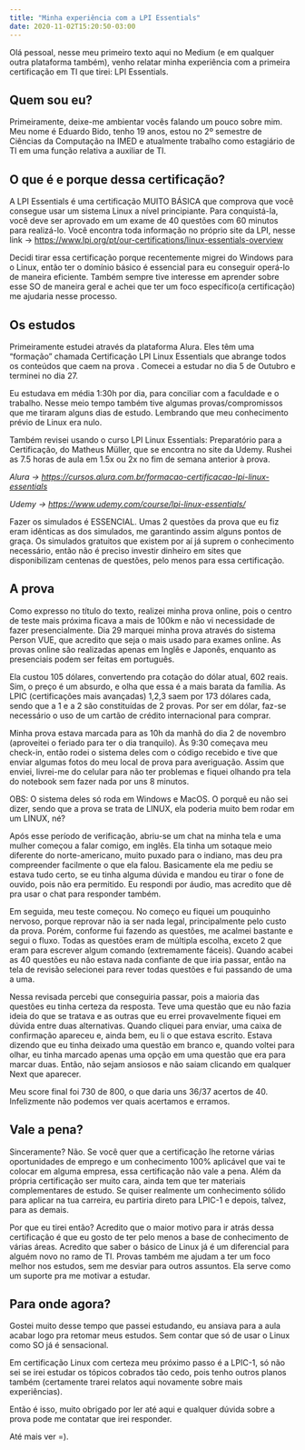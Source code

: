 ```yaml
---
title: "Minha experiência com a LPI Essentials"
date: 2020-11-02T15:20:50-03:00
---
```


Olá pessoal, nesse meu primeiro texto aqui no Medium (e em qualquer outra plataforma também), venho relatar minha experiência com a primeira certificação em TI que tirei: LPI Essentials.

## Quem sou eu?

Primeiramente, deixe-me ambientar vocês falando um pouco sobre mim. Meu nome é Eduardo Bido, tenho 19 anos, estou no 2º semestre de Ciências da Computação na IMED e atualmente trabalho como estagiário de TI em uma função relativa a auxiliar de TI.

## O que é e porque dessa certificação?

A LPI Essentials é uma certificação MUITO BÁSICA que comprova que você consegue usar um sistema Linux a nível principiante. Para conquistá-la, você deve ser aprovado em um exame de 40 questões com 60 minutos para realizá-lo. Você encontra toda informação no próprio site da LPI, nesse link → https://www.lpi.org/pt/our-certifications/linux-essentials-overview

Decidi tirar essa certificação porque recentemente migrei do Windows para o Linux, então ter o domínio básico é essencial para eu conseguir operá-lo de maneira eficiente. Também sempre tive interesse em aprender sobre esse SO de maneira geral e achei que ter um foco específico(a certificação) me ajudaria nesse processo.

## Os estudos

Primeiramente estudei através da plataforma Alura. Eles têm uma “formação” chamada Certificação LPI Linux Essentials que abrange todos os conteúdos que caem na prova . Comecei a estudar no dia 5 de Outubro e terminei no dia 27.

Eu estudava em média 1:30h por dia, para conciliar com a faculdade e o trabalho. Nesse meio tempo também tive algumas provas/compromissos que me tiraram alguns dias de estudo. Lembrando que meu conhecimento prévio de Linux era nulo.

Também revisei usando o curso LPI Linux Essentials: Preparatório para a Certificação, do Matheus Müller, que se encontra no site da Udemy. Rushei as 7.5 horas de aula em 1.5x ou 2x no fim de semana anterior à prova.

*Alura → https://cursos.alura.com.br/formacao-certificacao-lpi-linux-essentials*

*Udemy → https://www.udemy.com/course/lpi-linux-essentials/*

Fazer os simulados é ESSENCIAL. Umas 2 questões da prova que eu fiz eram idênticas as dos simulados, me garantindo assim alguns pontos de graça. Os simulados gratuitos que existem por aí já suprem o conhecimento necessário, então não é preciso investir dinheiro em sites que disponibilizam centenas de questões, pelo menos para essa certificação.

## A prova

Como expresso no título do texto, realizei minha prova online, pois o centro de teste mais próxima ficava a mais de 100km e não vi necessidade de fazer presencialmente. Dia 29 marquei minha prova através do sistema Person VUE, que acredito que seja o mais usado para exames online. As provas online são realizadas apenas em Inglês e Japonês, enquanto as presenciais podem ser feitas em português.

Ela custou 105 dólares, convertendo pra cotação do dólar atual, 602 reais. Sim, o preço é um absurdo, e olha que essa é a mais barata da família. As LPIC (certificações mais avançadas) 1,2,3 saem por 173 dólares cada, sendo que a 1 e a 2 são constituídas de 2 provas. Por ser em dólar, faz-se necessário o uso de um cartão de crédito internacional para comprar.

Minha prova estava marcada para as 10h da manhã do dia 2 de novembro (aproveitei o feriado para ter o dia tranquilo). Às 9:30 começava meu check-in, então rodei o sistema deles com o código recebido e tive que enviar algumas fotos do meu local de prova para averiguação. Assim que enviei, livrei-me do celular para não ter problemas e fiquei olhando pra tela do notebook sem fazer nada por uns 8 minutos.

OBS: O sistema deles só roda em Windows e MacOS. O porquê eu não sei dizer, sendo que a prova se trata de LINUX, ela poderia muito bem rodar em um LINUX, né?

Após esse período de verificação, abriu-se um chat na minha tela e uma mulher começou a falar comigo, em inglês. Ela tinha um sotaque meio diferente do norte-americano, muito puxado para o indiano, mas deu pra compreender facilmente o que ela falou. Basicamente ela me pediu se estava tudo certo, se eu tinha alguma dúvida e mandou eu tirar o fone de ouvido, pois não era permitido. Eu respondi por áudio, mas acredito que dê pra usar o chat para responder também.

Em seguida, meu teste começou. No começo eu fiquei um pouquinho nervoso, porque reprovar não ia ser nada legal, principalmente pelo custo da prova. Porém, conforme fui fazendo as questões, me acalmei bastante e segui o fluxo. Todas as questões eram de múltipla escolha, exceto 2 que eram para escrever algum comando (extremamente fáceis). Quando acabei as 40 questões eu não estava nada confiante de que iria passar, então na tela de revisão selecionei para rever todas questões e fui passando de uma a uma.

Nessa revisada percebi que conseguiria passar, pois a maioria das questões eu tinha certeza da resposta. Teve uma questão que eu não fazia ideia do que se tratava e as outras que eu errei provavelmente fiquei em dúvida entre duas alternativas. Quando cliquei para enviar, uma caixa de confirmação apareceu e, ainda bem, eu li o que estava escrito. Estava dizendo que eu tinha deixado uma questão em branco e, quando voltei para olhar, eu tinha marcado apenas uma opção em uma questão que era para marcar duas. Então, não sejam ansiosos e não saiam clicando em qualquer Next que aparecer.

Meu score final foi 730 de 800, o que daria uns 36/37 acertos de 40. Infelizmente não podemos ver quais acertamos e erramos.

## Vale a pena?

Sinceramente? Não. Se você quer que a certificação lhe retorne várias oportunidades de emprego e um conhecimento 100% aplicável que vai te colocar em alguma empresa, essa certificação não vale a pena. Além da própria certificação ser muito cara, ainda tem que ter materiais complementares de estudo. Se quiser realmente um conhecimento sólido para aplicar na tua carreira, eu partiria direto para LPIC-1 e depois, talvez, para as demais.

Por que eu tirei então? Acredito que o maior motivo para ir atrás dessa certificação é que eu gosto de ter pelo menos a base de conhecimento de várias áreas. Acredito que saber o básico de Linux já é um diferencial para alguém novo no ramo de TI. Provas também me ajudam a ter um foco melhor nos estudos, sem me desviar para outros assuntos. Ela serve como um suporte pra me motivar a estudar.

## Para onde agora?

Gostei muito desse tempo que passei estudando, eu ansiava para a aula acabar logo pra retomar meus estudos. Sem contar que só de usar o Linux como SO já é sensacional.

Em certificação Linux com certeza meu próximo passo é a LPIC-1, só não sei se irei estudar os tópicos cobrados tão cedo, pois tenho outros planos também (certamente trarei relatos aqui novamente sobre mais experiências).

Então é isso, muito obrigado por ler até aqui e qualquer dúvida sobre a prova pode me contatar que irei responder.

Até mais ver =).

